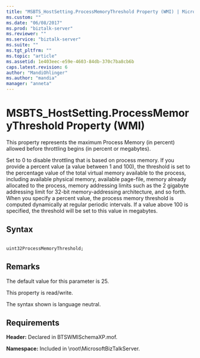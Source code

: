 ```yaml
---
title: "MSBTS_HostSetting.ProcessMemoryThreshold Property (WMI) | Microsoft Docs"
ms.custom: ""
ms.date: "06/08/2017"
ms.prod: "biztalk-server"
ms.reviewer: ""
ms.service: "biztalk-server"
ms.suite: ""
ms.tgt_pltfrm: ""
ms.topic: "article"
ms.assetid: 1e403eec-e59e-4603-84db-370c7ba8cb6b
caps.latest.revision: 6
author: "MandiOhlinger"
ms.author: "mandia"
manager: "anneta"
---
```

# MSBTS_HostSetting.ProcessMemoryThreshold Property (WMI)
This property represents the maximum Process Memory (in percent) allowed before throttling begins (in percent or megabytes).  
  
 Set to 0 to disable throttling that is based on process memory. If you provide a percent value (a value between 1 and 100), the threshold is set to the percentage value of the total virtual memory available to the process, including available physical memory, available page-file, memory already allocated to the process, memory addressing limits such as the 2 gigabyte addressing limit for 32-bit memory-addressing architecture, and so forth. When you specify a percent value, the process memory threshold is computed dynamically at regular periodic intervals. If a value above 100 is specified, the threshold will be set to this value in megabytes.  
  
## Syntax  
  
```  
  
uint32ProcessMemoryThreshold;  
```  
  
## Remarks  
 The default value for this parameter is 25.  
  
 This property is read/write.  
  
 The syntax shown is language neutral.  
  
## Requirements  
 **Header:** Declared in BTSWMISchemaXP.mof.  
  
 **Namespace:** Included in \root\MicrosoftBizTalkServer.